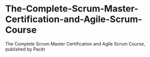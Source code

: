 # The-Complete-Scrum-Master-Certification-and-Agile-Scrum-Course
The Complete Scrum Master Certification and Agile Scrum Course, published by Packt

